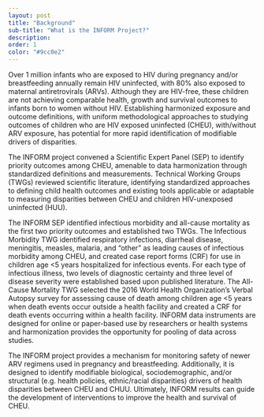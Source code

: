 ```yaml
---
layout: post
title: "Background"
sub-title: "What is the INFORM Project?"
description:
order: 1
color: "#9cc0e2" 
---
```

Over 1 million infants who are exposed to HIV during pregnancy and/or breastfeeding annually remain HIV uninfected, with 80% also exposed to maternal antiretrovirals (ARVs). Although they are HIV-free, these children are not achieving comparable health, growth and survival outcomes to infants born to women without HIV. Establishing harmonized exposure and outcome definitions, with uniform methodological approaches to studying outcomes of children who are HIV exposed uninfected (CHEU), with/without ARV exposure, has potential for more rapid identification of modifiable drivers of disparities.

The INFORM project convened a Scientific Expert Panel (SEP) to identify priority outcomes among CHEU, amenable to data harmonization through standardized definitions and measurements. Technical Working Groups (TWGs) reviewed scientific literature, identifying standardized approaches to defining child health outcomes and existing tools applicable or adaptable to measuring disparities between CHEU and children HIV-unexposed uninfected (HUU).  

The INFORM SEP identified infectious morbidity and all-cause mortality as the first two priority outcomes and established two TWGs. The Infectious Morbidity TWG identified respiratory infections, diarrheal disease, meningitis, measles, malaria, and “other” as leading causes of infectious morbidity among CHEU, and created case report forms (CRF) for use in children age <5 years hospitalized for infectious events. For each type of infectious illness, two levels of diagnostic certainty and three level of disease severity were established based upon published literature. The All-Cause Mortality TWG selected the 2016 World Health Organization’s Verbal Autopsy survey for assessing cause of death among children age <5 years when death events occur outside a health facility and created a CRF for death events occurring within a health facility. INFORM data instruments  are designed for online or paper-based use by researchers or health systems and harmonization provides the opportunity for pooling of data across studies.

The INFORM project provides a mechanism for monitoring safety of newer ARV regimens used in pregnancy and breastfeeding. Additionally, it is designed to identify modifiable biological, sociodemographic, and/or structural (e.g. health policies, ethnic/racial disparities) drivers of health disparities between CHEU and CHUU. Ultimately, INFORM results can guide the development of interventions to improve the health and survival of CHEU.
